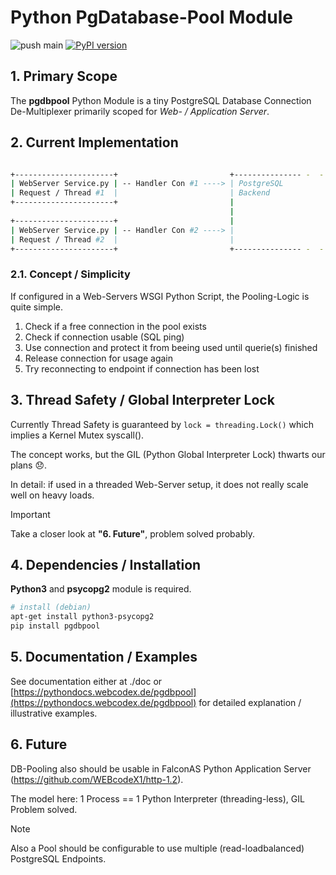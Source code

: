 # Python PgDatabase-Pool Module

![push main](https://github.com/clauspruefer/python-dbpool/actions/workflows/pylint.yaml/badge.svg)
[![PyPI version](https://badge.fury.io/py/pgdbpool.svg)](https://badge.fury.io/py/pgdbpool)

## 1. Primary Scope

The **pgdbpool** Python Module is a tiny PostgreSQL Database Connection De-Multiplexer primarily scoped for *Web- / Application Server*.

## 2. Current Implementation

```bash

+----------------------+                         +--------------- -  -   -
| WebServer Service.py | -- Handler Con #1 ----> | PostgreSQL 
| Request / Thread #1  |                         | Backend
+----------------------+                         |
                                                 |
+----------------------+                         |
| WebServer Service.py | -- Handler Con #2 ----> | 
| Request / Thread #2  |                         |
+----------------------+                         +--------------- -  -   -
```

### 2.1. Concept / Simplicity

If configured in a Web-Servers WSGI Python Script, the Pooling-Logic is quite simple.

1. Check if a free connection in the pool exists
2. Check if connection usable (SQL ping)
3. Use connection and protect it from beeing used until querie(s) finished
4. Release connection for usage again
5. Try reconnecting to endpoint if connection has been lost

## 3. Thread Safety / Global Interpreter Lock

Currently Thread Safety is guaranteed by `lock = threading.Lock()` which implies a Kernel Mutex syscall().

The concept works, but the GIL (Python Global Interpreter Lock) thwarts our plans 😞.

In detail: if used in a threaded Web-Server setup, it does not really scale well on heavy loads.

>[!IMPORTANT]
> Take a closer look at **"6. Future"**, problem solved probably.

## 4. Dependencies / Installation

**Python3** and **psycopg2** module is required.

```bash
# install (debian)
apt-get install python3-psycopg2
pip install pgdbpool
```

## 5. Documentation / Examples

See documentation either at ./doc or [https://pythondocs.webcodex.de/pgdbpool](https://pythondocs.webcodex.de/pgdbpool) for detailed explanation / illustrative examples.

## 6. Future

DB-Pooling also should be usable in FalconAS Python Application Server (https://github.com/WEBcodeX1/http-1.2).

The model here: 1 Process == 1 Python Interpreter (threading-less), GIL Problem solved.

>[!NOTE]
>  Also a Pool should be configurable to use multiple (read-loadbalanced) PostgreSQL Endpoints.
